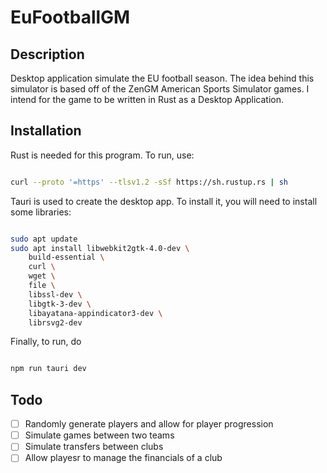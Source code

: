 # EuFootballGM

## Description

Desktop application simulate the EU football season. The idea behind this simulator is based off of the ZenGM American Sports Simulator games. I intend for the game to be written in Rust as a Desktop Application.

## Installation

Rust is needed for this program. To run, use: 

```bash

curl --proto '=https' --tlsv1.2 -sSf https://sh.rustup.rs | sh

```

Tauri is used to create the desktop app. To install it, you will need to install some libraries:

```bash

sudo apt update
sudo apt install libwebkit2gtk-4.0-dev \
    build-essential \
    curl \
    wget \
    file \
    libssl-dev \
    libgtk-3-dev \
    libayatana-appindicator3-dev \
    librsvg2-dev

```

Finally, to run, do 

```bash

npm run tauri dev

```







## Todo

- [ ] Randomly generate players and allow for player progression
- [ ] Simulate games between two teams
- [ ] Simulate transfers between clubs
- [ ] Allow playesr to manage the financials of a club